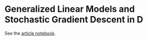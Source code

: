 # Generalized Linear Models and Stochastic Gradient Descent in D

See the [article notebook](https://github.com/dataPulverizer/glm-stochastic-gradient-descent-d/blob/master/article.ipynb).